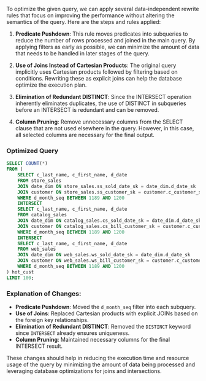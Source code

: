 To optimize the given query, we can apply several data-independent rewrite rules that focus on improving the performance without altering the semantics of the query. Here are the steps and rules applied:

1. **Predicate Pushdown**: This rule moves predicates into subqueries to reduce the number of rows processed and joined in the main query. By applying filters as early as possible, we can minimize the amount of data that needs to be handled in later stages of the query.

2. **Use of Joins Instead of Cartesian Products**: The original query implicitly uses Cartesian products followed by filtering based on conditions. Rewriting these as explicit joins can help the database optimize the execution plan.

3. **Elimination of Redundant DISTINCT**: Since the INTERSECT operation inherently eliminates duplicates, the use of DISTINCT in subqueries before an INTERSECT is redundant and can be removed.

4. **Column Pruning**: Remove unnecessary columns from the SELECT clause that are not used elsewhere in the query. However, in this case, all selected columns are necessary for the final output.

### Optimized Query
```sql
SELECT COUNT(*)
FROM (
    SELECT c_last_name, c_first_name, d_date
    FROM store_sales
    JOIN date_dim ON store_sales.ss_sold_date_sk = date_dim.d_date_sk
    JOIN customer ON store_sales.ss_customer_sk = customer.c_customer_sk
    WHERE d_month_seq BETWEEN 1189 AND 1200
    INTERSECT
    SELECT c_last_name, c_first_name, d_date
    FROM catalog_sales
    JOIN date_dim ON catalog_sales.cs_sold_date_sk = date_dim.d_date_sk
    JOIN customer ON catalog_sales.cs_bill_customer_sk = customer.c_customer_sk
    WHERE d_month_seq BETWEEN 1189 AND 1200
    INTERSECT
    SELECT c_last_name, c_first_name, d_date
    FROM web_sales
    JOIN date_dim ON web_sales.ws_sold_date_sk = date_dim.d_date_sk
    JOIN customer ON web_sales.ws_bill_customer_sk = customer.c_customer_sk
    WHERE d_month_seq BETWEEN 1189 AND 1200
) hot_cust
LIMIT 100;
```

### Explanation of Changes:
- **Predicate Pushdown**: Moved the `d_month_seq` filter into each subquery.
- **Use of Joins**: Replaced Cartesian products with explicit JOINs based on the foreign key relationships.
- **Elimination of Redundant DISTINCT**: Removed the `DISTINCT` keyword since `INTERSECT` already ensures uniqueness.
- **Column Pruning**: Maintained necessary columns for the final INTERSECT result.

These changes should help in reducing the execution time and resource usage of the query by minimizing the amount of data being processed and leveraging database optimizations for joins and intersections.